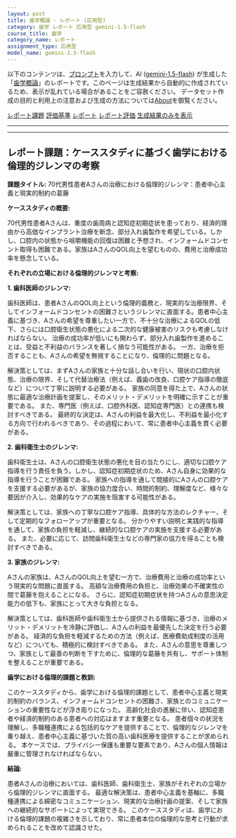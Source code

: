 ```yaml
---
layout: post
title: 歯学概論 - レポート (応用型)
category: 歯学 レポート 応用型 gemini-1.5-flash
course_title: 歯学
category_name: レポート
assignment_type: 応用型
model_name: gemini-1.5-flash
---
```


以下のコンテンツは、[プロンプト](http://127.0.0.1:8000/generated/歯学/gemini-1.5-flash/prompt_レポート-応用型.md)を入力して、AI ([gemini-1.5-flash](contents/gemini-1.5-flash)) が生成した「[歯学概論](/contents/歯学/)」のレポートです。このページは生成結果から自動的に作成されているため、表示が乱れている場合があることをご容赦ください。
データセット作成の目的と利用上の注意および生成の方法については[About](/About)を御覧ください。

[レポート課題](../レポート課題-応用型)
[評価基準](../評価基準-応用型)
[レポート](../レポート-応用型)
[レポート評価](../レポート評価-応用型)
[生成結果のみを表示](http://127.0.0.1:8000/generated/歯学/gemini-1.5-flash/レポート-応用型.md)
  

***
***
  
## レポート課題：ケーススタディに基づく歯学における倫理的ジレンマの考察

**課題タイトル:** 70代男性患者Aさんの治療における倫理的ジレンマ：患者中心主義と現実的制約の葛藤

**ケーススタディの概要:**

70代男性患者Aさんは、重度の歯周病と認知症初期症状を患っており、経済的理由から高価なインプラント治療を断念、部分入れ歯製作を希望している。しかし、口腔内の状態から咀嚼機能の回復は困難と予想され、インフォームドコンセント取得も困難である。家族はAさんのQOL向上を望むものの、費用と治療成功率を懸念している。

**それぞれの立場における倫理的ジレンマと考察:**

**1. 歯科医師のジレンマ:**

歯科医師は、患者AさんのQOL向上という倫理的義務と、現実的な治療限界、そしてインフォームドコンセントの困難さというジレンマに直面する。患者中心主義に基づき、Aさんの希望を尊重したい一方で、不十分な治療によるQOLの低下、さらには口腔衛生状態の悪化による二次的な健康被害のリスクも考慮しなければならない。  治療の成功率が低いにも関わらず、部分入れ歯製作を進めることは、受益と不利益のバランスを著しく損なう可能性がある。  一方、治療を拒否することも、Aさんの希望を無視することになり、倫理的に問題となる。

解決策としては、まずAさんの家族と十分な話し合いを行い、現状の口腔内状態、治療の限界、そして代替治療法（例えば、義歯の改良、口腔ケア指導の徹底など）について丁寧に説明する必要がある。  家族の同意を得た上で、Aさんの状態に最適な治療計画を提案し、そのメリット・デメリットを明確に示すことが重要である。  また、専門医（例えば、口腔外科医、認知症専門医）との連携も検討すべきである。  最終的な決定は、Aさんの利益を最大化し、不利益を最小化する方向で行われるべきであり、その過程において、常に患者中心主義を貫く必要がある。


**2. 歯科衛生士のジレンマ:**

歯科衛生士は、Aさんの口腔衛生状態の悪化を目の当たりにし、適切な口腔ケア指導を行う責任を負う。しかし、認知症初期症状のため、Aさん自身に効果的な指導を行うことが困難である。  家族への指導を通して間接的にAさんの口腔ケアを支援する必要があるが、家族の協力度合い、時間的制約、理解度など、様々な要因が介入し、効果的なケアの実施を阻害する可能性がある。

解決策としては、家族への丁寧な口腔ケア指導、具体的な方法のレクチャー、そして定期的なフォローアップが重要となる。  分かりやすい説明と実践的な指導を通して、家族の負担を軽減し、継続的な口腔ケアの実施を支援する必要がある。  また、必要に応じて、訪問歯科衛生士などの専門家の協力を得ることも検討すべきである。


**3. 家族のジレンマ:**

Aさんの家族は、AさんのQOL向上を望む一方で、治療費用と治療の成功率という現実的な問題に直面する。  高額な治療費用の負担と、治療効果の不確実性の間で葛藤を抱えることになる。  さらに、認知症初期症状を持つAさんの意思決定能力の低下も、家族にとって大きな負担となる。

解決策としては、歯科医師や歯科衛生士から提供される情報に基づき、治療のメリット・デメリットを冷静に評価し、Aさんの利益を最優先した決定を行う必要がある。  経済的な負担を軽減するための方法（例えば、医療費助成制度の活用など）についても、積極的に検討すべきである。  また、Aさんの意思を尊重しつつ、家族として最善の判断を下すために、倫理的な葛藤を共有し、サポート体制を整えることが重要である。


**歯学における倫理的課題と教訓:**

このケーススタディから、歯学における倫理的課題として、患者中心主義と現実的制約のバランス、インフォームドコンセントの困難さ、家族とのコミュニケーションの重要性などが浮き彫りになった。  高齢化社会の進展に伴い、認知症患者や経済的制約のある患者への対応はますます重要となる。  患者個々の状況を理解し、多職種連携による包括的なケアを提供することで、倫理的なジレンマを乗り越え、患者中心主義に基づいた質の高い歯科医療を提供することが求められる。  本ケースでは、プライバシー保護も重要な要素であり、Aさんの個人情報は厳重に管理されなければならない。


**結論:**

患者Aさんの治療においては、歯科医師、歯科衛生士、家族がそれぞれの立場から倫理的ジレンマに直面する。  最適な解決策は、患者中心主義を基軸に、多職種連携による綿密なコミュニケーション、現実的な治療計画の提案、そして家族への継続的なサポートによって実現できる。  このケーススタディは、歯学における倫理的課題の複雑さを示しており、常に患者本位の倫理的な思考と行動が求められることを改めて認識させた。
